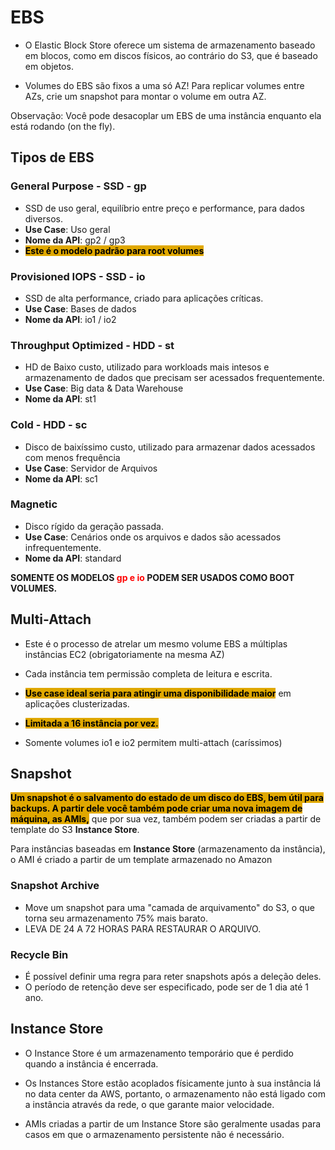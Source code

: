 # EBS
- O Elastic Block Store oferece um sistema de armazenamento baseado em 
blocos, como em discos físicos, ao contrário do S3, que é baseado em objetos.

- Volumes do EBS são fixos a uma só AZ! Para replicar volumes entre AZs,
crie um snapshot para montar o volume em outra AZ.

Observação: Você pode desacoplar um EBS de uma instância enquanto ela 
está rodando (on the fly).

## Tipos de EBS
### General Purpose - SSD - gp
- SSD de uso geral, equilíbrio entre preço e performance, para dados 
diversos.
- **Use Case**: Uso geral
- **Nome da API**: gp2 / gp3
- <span style="background-color: #e0a800; color: black;font-weight:bold">Este é o modelo padrão para root volumes</span>

### Provisioned IOPS - SSD - io
- SSD de alta performance, criado para aplicações críticas.
- **Use Case**: Bases de dados
- **Nome da API**: io1 / io2

### Throughput Optimized - HDD - st
- HD de Baixo custo, utilizado para workloads mais intesos e armazenamento de dados que precisam ser acessados frequentemente.
- **Use Case**: Big data & Data Warehouse
- **Nome da API**: st1

### Cold - HDD - sc
- Disco de baixíssimo custo, utilizado para armazenar dados acessados 
com menos frequência
- **Use Case**: Servidor de Arquivos
- **Nome da API**: sc1

### Magnetic
- Disco rígido da geração passada.
- **Use Case**: Cenários onde os arquivos e dados são acessados 
infrequentemente.
- **Nome da API**: standard

**SOMENTE OS MODELOS <span style="color:red ">gp e io</span> PODEM SER USADOS COMO BOOT VOLUMES.**

## Multi-Attach
- Este é o processo de atrelar um mesmo volume EBS a múltiplas instâncias EC2 (obrigatoriamente na mesma AZ)

- Cada instância tem permissão completa de leitura e escrita.

- <span style="background-color: #e0a800; color: black;font-weight:bold">Use case ideal seria para atingir uma disponibilidade maior</span> em aplicações clusterizadas.

- <span style="background-color: #e0a800; color: black;font-weight:bold">Limitada a 16 instância por vez.</span>

- Somente volumes io1 e io2 permitem multi-attach (caríssimos)

## Snapshot
<span style="background-color: #e0a800; color: black;font-weight:bold"> Um snapshot é o salvamento do estado de um disco do EBS, bem útil para backups. A partir dele você também pode criar uma nova imagem de máquina, as AMIs,</span> que por sua vez, também podem ser criadas a partir de template do S3 **Instance Store**.

Para instâncias baseadas em **Instance Store** (armazenamento da 
instância), o AMI é criado a partir de um template armazenado no Amazon

### Snapshot Archive
- Move um snapshot para uma "camada de arquivamento" do S3, o que torna seu armazenamento 75% mais barato.
- LEVA DE 24 A 72 HORAS PARA RESTAURAR O ARQUIVO.

### Recycle Bin
- É possível definir uma regra para reter snapshots após a deleção deles.
- O período de retenção deve ser especificado, pode ser de 1 dia até 1 ano.

## Instance Store
- O Instance Store é um armazenamento temporário que é perdido quando a instância é encerrada. 

- Os Instances Store estão acoplados físicamente junto à sua instância lá no data center da AWS, portanto, o armazenamento não está ligado com a instância através da rede, o que garante maior velocidade.

- AMIs criadas a partir de um Instance Store são geralmente usadas para casos em que o armazenamento persistente não é necessário.